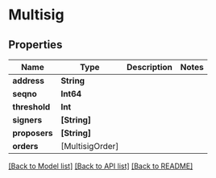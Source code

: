 # Multisig

## Properties
Name | Type | Description | Notes
------------ | ------------- | ------------- | -------------
**address** | **String** |  | 
**seqno** | **Int64** |  | 
**threshold** | **Int** |  | 
**signers** | **[String]** |  | 
**proposers** | **[String]** |  | 
**orders** | [MultisigOrder] |  | 

[[Back to Model list]](../README.md#documentation-for-models) [[Back to API list]](../README.md#documentation-for-api-endpoints) [[Back to README]](../README.md)


